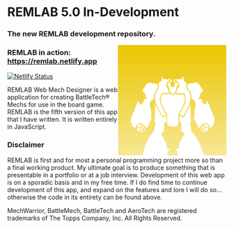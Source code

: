 # REMLAB 5.0 In-Development
### The new REMLAB development repository.

<img src="assets/images/remlab-icon.svg" alt="REMLAB 5.0 In-Development" width="250" align="right">

### REMLAB in action: https://remlab.netlify.app
[![Netlify Status](https://api.netlify.com/api/v1/badges/02e3fade-8caa-484e-b34f-ba88f0d45c9b/deploy-status)](https://app.netlify.com/sites/remlab/deploys)

REMLAB Web Mech Designer is a web application for creating BattleTech&reg; Mechs for use in the board game. REMLAB is the fifth version of this app that I have written. It is written entirely in JavaScript.

### Disclaimer

REMLAB is first and for most a personal programming project more so than a final working product. My ultimate goal is to produce something that is presentable in a portfolio or at a job interview. Development of this web app is on a sporadic basis and in my free time. If I do find time to continue development of this app, and expand on the features and lore I will do so... otherwise the code in its entirety can be found above.

MechWarrior, BattleMech, BattleTech and AeroTech are registered trademarks of The Topps Company, Inc. All Rights Reserved.